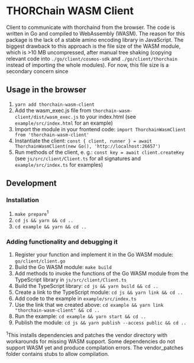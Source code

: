 # THORChain WASM Client

Client to communicate with thorchaind from the browser. The code is written in Go and compiled to WebAssembly (WASM).
The reason for this package is the lack of a stable amino encoding library in JavaScript. The biggest drawback to this
approach is the file size of the WASM module, which is >10 MB uncompressed, after manual tree shaking (copying relevant
code into `./go/client/cosmos-sdk` and `./go/client/thorchain` instead of importing the whole modules). For now, this
file size is a secondary concern since

## Usage in the browser

1. `yarn add thorchain-wasm-client`
2. Add the wasm_exec.js file from `thorchain-wasm-client/dist/wasm_exec.js` to your index.html (see
    `example/src/index.html` for an example)
3. Import the module in your frontend code: `import ThorchainWasmClient from 'thorchain-wasm-client'`
4. Instantiate the client: `const { client, runner } = await ThorchainWasmClient(new Go(), 'http://localhost:26657')`
5. Run methods of the client, e. g.: `const key = await client.createKey` (see `js/src/client/Client.ts` for all
    signatures and `example/src/index.ts` for examples)

## Development

### Installation

1. `make prepare`<sup>1</sup>
2. `cd js && yarn && cd ..`
3. `cd example && yarn && cd ..`

### Adding functionality and debugging it

1. Register your function and implement it in the Go WASM module: `go/client/client.go`
2. Build the Go WASM module: `make build`
3. Add methods to invoke the functions of the Go WASM module from the TypeScript library in `js/src/client/Client.ts`
4. Build the TypeScript library: `cd js && yarn build && cd ..`
5. Create a link to the TypeScript module: `cd js && yarn link && cd ..`
6. Add code to the example in `example/src/index.ts`
7. Use the link that we created above: `cd example && yarn link "thorchain-wasm-client" && cd ..`
8. Run the example: `cd example && yarn start && cd ..`
9. Publish the module: `cd js && yarn publish --access public && cd ..`

<sup>1</sup>This installs dependencies and patches the vendor directory with workarounds for missing WASM support.
Some dependencies do not support WASM yet and produce compilation errors. The vendor_patches folder contains stubs
to allow compilation.
